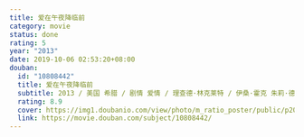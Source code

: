 ```yaml
---
title: 爱在午夜降临前
category: movie
status: done
rating: 5
year: "2013"
date: 2019-10-06 02:53:20+08:00
douban:
  id: "10808442"
  title: 爱在午夜降临前
  subtitle: 2013 / 美国 希腊 / 剧情 爱情 / 理查德·林克莱特 / 伊桑·霍克 朱莉·德尔佩
  rating: 8.9
  cover: https://img1.doubanio.com/view/photo/m_ratio_poster/public/p2074715729.jpg
  link: https://movie.douban.com/subject/10808442/
---
```



